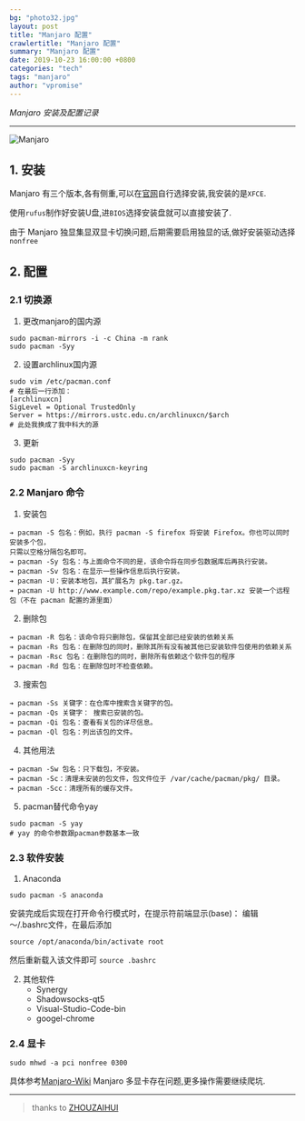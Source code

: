 ```yaml
---
bg: "photo32.jpg"
layout: post
title: "Manjaro 配置"
crawlertitle: "Manjaro 配置"
summary: "Manjaro 配置"
date: 2019-10-23 16:00:00 +0800
categories: "tech"
tags: "manjaro"
author: "vpromise"
---
```


*Manjaro 安装及配置记录*

---
![Manjaro](https://i.loli.net/2019/10/23/lPpTGjWiFc8LRht.jpg)

## 1. 安装

Manjaro 有三个版本,各有侧重,可以在[官网](https://manjaro.org/download/)自行选择安装,我安装的是`XFCE`.

使用`rufus`制作好安装U盘,进`BIOS`选择安装盘就可以直接安装了.

由于 Manjaro 独显集显双显卡切换问题,后期需要启用独显的话,做好安装驱动选择`nonfree`

## 2. 配置

### 2.1 切换源
1. 更改manjaro的国内源
```
sudo pacman-mirrors -i -c China -m rank
sudo pacman -Syy
```
2. 设置archlinux国内源
```
sudo vim /etc/pacman.conf
# 在最后一行添加：
[archlinuxcn]
SigLevel = Optional TrustedOnly
Server = https://mirrors.ustc.edu.cn/archlinuxcn/$arch
# 此处我换成了我中科大的源
```
3. 更新
```
sudo pacman -Syy
sudo pacman -S archlinuxcn-keyring
```
### 2.2 Manjaro 命令
1. 安装包
```
➔ pacman -S 包名：例如，执行 pacman -S firefox 将安装 Firefox。你也可以同时安装多个包，
只需以空格分隔包名即可。
➔ pacman -Sy 包名：与上面命令不同的是，该命令将在同步包数据库后再执行安装。
➔ pacman -Sv 包名：在显示一些操作信息后执行安装。
➔ pacman -U：安装本地包，其扩展名为 pkg.tar.gz。
➔ pacman -U http://www.example.com/repo/example.pkg.tar.xz 安装一个远程包（不在 pacman 配置的源里面）
```
2. 删除包
```
➔ pacman -R 包名：该命令将只删除包，保留其全部已经安装的依赖关系
➔ pacman -Rs 包名：在删除包的同时，删除其所有没有被其他已安装软件包使用的依赖关系
➔ pacman -Rsc 包名：在删除包的同时，删除所有依赖这个软件包的程序
➔ pacman -Rd 包名：在删除包时不检查依赖。
```
3. 搜索包
```
➔ pacman -Ss 关键字：在仓库中搜索含关键字的包。
➔ pacman -Qs 关键字： 搜索已安装的包。
➔ pacman -Qi 包名：查看有关包的详尽信息。
➔ pacman -Ql 包名：列出该包的文件。
```
4. 其他用法
```
➔ pacman -Sw 包名：只下载包，不安装。
➔ pacman -Sc：清理未安装的包文件，包文件位于 /var/cache/pacman/pkg/ 目录。
➔ pacman -Scc：清理所有的缓存文件。
```
5. pacman替代命令yay
```
sudo pacman -S yay
# yay 的命令参数跟pacman参数基本一致
```
### 2.3 软件安装
1. Anaconda
```
sudo pacman -S anaconda
```
安装完成后实现在打开命令行模式时，在提示符前端显示(base)：
编辑～/.bashrc文件，在最后添加
```
source /opt/anaconda/bin/activate root
```
然后重新载入该文件即可 `source .bashrc`

2. 其他软件
   - Synergy
   - Shadowsocks-qt5
   - Visual-Studio-Code-bin
   - googel-chrome

### 2.4 显卡
```
sudo mhwd -a pci nonfree 0300
```
具体参考[Manjaro-Wiki](https://wiki.manjaro.org/index.php?title=Configure_NVIDIA_(non-free)_settings_and_load_them_on_Startup)
Manjaro 多显卡存在问题,更多操作需要继续爬坑.

---
> thanks to [ZHOUZAIHUI](https://www.jianshu.com/p/e878f1e36ff4)